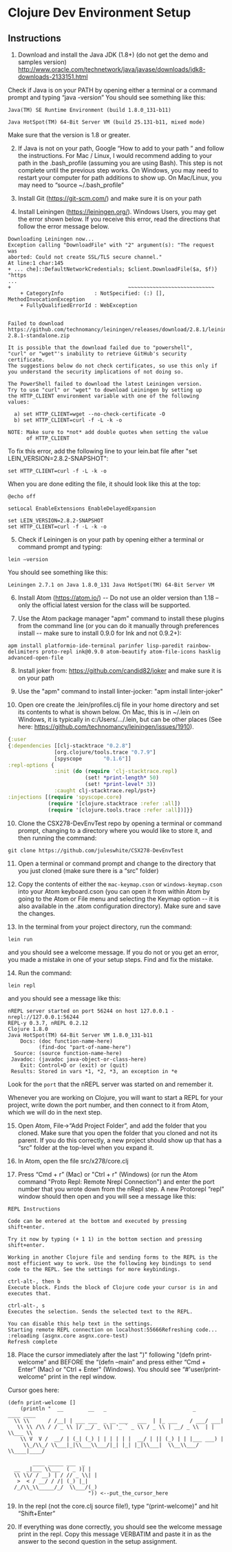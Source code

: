 # Clojure Dev Environment Setup

## Instructions

  1. Download and install the Java JDK (1.8+) (do not get the demo and samples version)
http://www.oracle.com/technetwork/java/javase/downloads/jdk8-downloads-2133151.html

  Check if Java is on your PATH by opening either a terminal or a command prompt and typing “java -version”
  You should see something like this:

  ```
  Java(TM) SE Runtime Environment (build 1.8.0_131-b11)

  Java HotSpot(TM) 64-Bit Server VM (build 25.131-b11, mixed mode)
  ```

  Make sure that the version is 1.8 or greater.

  2. If Java is not on your path, Google “How to add to your path <your OS>” and follow the instructions. For Mac / Linux, I would recommend adding to your path in the .bash_profile (assuming you are using Bash). This step is not complete until the previous step works. On Windows, you may need to restart your computer for path additions to show up. On Mac/Linux, you may need to “source ~/.bash_profile”

  3. Install Git (https://git-scm.com/) and make sure it is on your path

  4. Install Leiningen (https://leiningen.org/). Windows Users, you may get the error shown below. If you receive this error, read the directions that follow the error message below.
     
  ```
  Downloading Leiningen now...
  Exception calling "DownloadFile" with "2" argument(s): "The request was
  aborted: Could not create SSL/TLS secure channel."
  At line:1 char:145
  + ... che]::DefaultNetworkCredentials; $client.DownloadFile($a, $f)} "https
  ...
  +                                      ~~~~~~~~~~~~~~~~~~~~~~~~~~~~
      + CategoryInfo          : NotSpecified: (:) [], MethodInvocationException
      + FullyQualifiedErrorId : WebException
  
  
  Failed to download https://github.com/technomancy/leiningen/releases/download/2.8.1/leiningen-2.8.1-standalone.zip
  
  It is possible that the download failed due to "powershell",
  "curl" or "wget"'s inability to retrieve GitHub's security certificate.
  The suggestions below do not check certificates, so use this only if
  you understand the security implications of not doing so.
  
  The PowerShell failed to download the latest Leiningen version.
  Try to use "curl" or "wget" to download Leiningen by setting up
  the HTTP_CLIENT environment variable with one of the following
  values:
  
    a) set HTTP_CLIENT=wget --no-check-certificate -O
    b) set HTTP_CLIENT=curl -f -L -k -o
  
  NOTE: Make sure to *not* add double quotes when setting the value
        of HTTP_CLIENT
  ```

  To fix this error, add the following line to your lein.bat file after "set LEIN_VERSION=2.8.2-SNAPSHOT":
  
  ```
  set HTTP_CLIENT=curl -f -L -k -o
  ```
  
  When you are done editing the file, it should look like this at the top:
  
  ```
  @echo off

  setLocal EnableExtensions EnableDelayedExpansion

  set LEIN_VERSION=2.8.2-SNAPSHOT
  set HTTP_CLIENT=curl -f -L -k -o
  ```


  5. Check if Leiningen is on your path by opening either a terminal or command prompt and typing:

  ```
  lein –version
  ```

  You should see something like this:

  ```
  Leiningen 2.7.1 on Java 1.8.0_131 Java HotSpot(TM) 64-Bit Server VM
  ```

  6. Install Atom (https://atom.io/) -- Do not use an older version than 1.18 –  only the official latest version for the class will be supported.

  7. Use the Atom package manager "apm" command to install these plugins from the command line (or you can do it manually through preferences install -- make sure to install 0.9.0 for Ink and not 0.9.2+):

  ```
  apm install platformio-ide-terminal parinfer lisp-paredit rainbow-delimiters proto-repl ink@0.9.0 atom-beautify atom-file-icons hasklig advanced-open-file
  ```
  8. Install joker from: https://github.com/candid82/joker
     and make sure it is on your path

  9. Use the "apm" command to install linter-jocker: "apm install linter-joker"
  
  10. Open ore create the .lein/profiles.clj file in your home directory and set its contents to what is shown 
      below. On Mac, this is in ~/.lein on Windows, it is typically in c:/Users/.../.lein, but can be other 
      places (See here: https://github.com/technomancy/leiningen/issues/1910).
  
  ```clojure
{:user
 {:dependencies [[clj-stacktrace "0.2.8"]
                 [org.clojure/tools.trace "0.7.9"]
                 [spyscope       "0.1.6"]]
  :repl-options {
                 :init (do (require 'clj-stacktrace.repl)
                           (set! *print-length* 50)
                           (set! *print-level* 3))
                 :caught clj-stacktrace.repl/pst+}
  :injections [(require 'spyscope.core)
               (require '[clojure.stacktrace :refer :all])
               (require '[clojure.tools.trace :refer :all])]}}
  ```

  10. Clone the CSX278-DevEnvTest repo by opening a terminal or command prompt, changing to a directory where you would like to store it, and then running the command:

  ```
  git clone https://github.com/juleswhite/CSX278-DevEnvTest
  ```

  11. Open a terminal or command prompt and change to the directory that you just cloned (make sure there is a “src” folder)

  12. Copy the contents of either the `mac-keymap.cson` or `windows-keymap.cson`
  into your Atom keyboard.cson (you can open it from within Atom by going to the
  Atom or File menu and selecting the Keymap option -- it is also available in
  the .atom configuration directory). Make sure and save the changes.

  12. In the terminal from your project directory, run the command:

  ```
  lein run
  ```

  and you should see a welcome message. If you do not or you get an error, you made a mistake in one of your setup steps. Find and fix the mistake.

  14. Run the command:

  ```
  lein repl
  ```

  and you should see a message like this:

  ```
  nREPL server started on port 56244 on host 127.0.0.1 - nrepl://127.0.0.1:56244
  REPL-y 0.3.7, nREPL 0.2.12
  Clojure 1.8.0
  Java HotSpot(TM) 64-Bit Server VM 1.8.0_131-b11
      Docs: (doc function-name-here)
            (find-doc "part-of-name-here")
    Source: (source function-name-here)
   Javadoc: (javadoc java-object-or-class-here)
      Exit: Control+D or (exit) or (quit)
   Results: Stored in vars *1, *2, *3, an exception in *e
  ```

  Look for the `port` that the nREPL server was started on and remember it.

  Whenever you are working on Clojure, you will want to start a REPL for your
  project, write down the port number, and then connect to it from Atom, which
  we will do in the next step.

  15. Open Atom, File->“Add Project Folder”, and add the folder that you cloned. Make sure that you open the folder that you cloned and not its parent. If you do this correctly, a new project should show up that has a “src” folder at the top-level when you expand it.

  16. In Atom, open the file src/x278/core.clj

  17. Press “Cmd + r” (Mac) or "Ctrl + r" (Windows) (or run the Atom command "Proto Repl: Remote Nrepl Connection") 
  and enter the port number that you wrote down from the nRepl step. A new Protorepl “repl” 
  window should then open and you will see a message like this:

  ```
  REPL Instructions

  Code can be entered at the bottom and executed by pressing shift+enter.

  Try it now by typing (+ 1 1) in the bottom section and pressing shift+enter.

  Working in another Clojure file and sending forms to the REPL is the most efficient way to work. Use the following key bindings to send code to the REPL. See the settings for more keybindings.

  ctrl-alt-, then b
  Execute block. Finds the block of Clojure code your cursor is in and executes that.

  ctrl-alt-, s
  Executes the selection. Sends the selected text to the REPL.

  You can disable this help text in the settings.
  Starting remote REPL connection on localhost:55666Refreshing code...
  :reloading (asgnx.core asgnx.core-test)
  Refresh complete
  ```

  18. Place the cursor immediately after the last ")" following "(defn print-welcome” and BEFORE the “(defn –main” and press either “Cmd + Enter” (Mac) or
  "Ctrl + Enter" (Windows). You should see “#'user/print-welcome” print in the repl
  window.

  Cursor goes here:

  ```
  (defn print-welcome []
      (println "  __        __   _                            _           ____ ____
    \\ \\      / /__| | ___ ___  _ __ ___   ___  | |_ ___    / ___/ ___|
     \\ \\ /\\ / / _ \\ |/ __/ _ \\| '_ ` _ \\ / _ \\ | __/ _ \\  | |   \\___ \\
      \\ V  V /  __/ | (_| (_) | | | | | |  __/ | || (_) | | |___ ___) |
       \\_/\\_/ \\___|_|\\___\\___/|_| |_| |_|\\___|  \\__\\___/   \\____|____/

          ____ _____ ___  _
    __  _|___ \\___  ( _ )| |
    \\ \\/ / __) | / // _ \\| |
     >  < / __/ / /| (_) |_|
    /_/\\_\\_____/_/  \\___/(_)
                            ")) <--put_the_cursor_here
  ```

  19. In the repl (not the core.clj source file!), type “(print-welcome)” and hit “Shift+Enter”

  20. If everything was done correctly, you should see the welcome message print in the repl. Copy this message VERBATIM and paste it in as the answer to the second question
  in the setup assignment.
